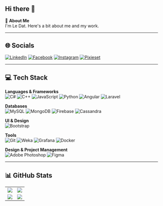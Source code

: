 ## Hi there 👋

💫 **About Me**  
I'm Le Dat. Here's a bit about me and my work.

---

## 🌐 Socials

[![LinkedIn](https://img.shields.io/badge/LinkedIn-%230077B5?style=flat&logo=linkedin&logoColor=white)](https://www.linkedin.com/in/le-dat-907b59226/)
[![Facebook](https://img.shields.io/badge/Facebook-%231877F2?style=flat&logo=facebook&logoColor=white)](https://www.facebook.com/ledat.pino)
[![Instagram](https://img.shields.io/badge/Instagram-%23E4405F?style=flat&logo=instagram&logoColor=white)](https://www.instagram.com/dat.5t2/)
[![Pixieset](https://img.shields.io/badge/Pixieset-%23000000?style=flat&logo=pixieset&logoColor=white)](https://pino99.mypixieset.com/)

---

## 💻 Tech Stack

**Languages & Frameworks**  
![C#](https://img.shields.io/badge/-C%23-05122A?style=flat&logo=c-sharp) 
![C++](https://img.shields.io/badge/-C++-05122A?style=flat&logo=c%2B%2B)
![JavaScript](https://img.shields.io/badge/-JavaScript-05122A?style=flat&logo=javascript&logoColor=F7DF1E)
![Python](https://img.shields.io/badge/-Python-05122A?style=flat&logo=python)
![Angular](https://img.shields.io/badge/-Angular-05122A?style=flat&logo=angular)
![Laravel](https://img.shields.io/badge/-Laravel-05122A?style=flat&logo=laravel)

**Databases**  
![MySQL](https://img.shields.io/badge/-MySQL-05122A?style=flat&logo=mysql) 
![MongoDB](https://img.shields.io/badge/-MongoDB-05122A?style=flat&logo=mongodb)
![Firebase](https://img.shields.io/badge/-Firebase-05122A?style=flat&logo=firebase)
![Cassandra](https://img.shields.io/badge/-Cassandra-05122A?style=flat&logo=apache-cassandra)

**UI & Design**  
![Bootstrap](https://img.shields.io/badge/-Bootstrap-05122A?style=flat&logo=bootstrap)

**Tools**  
![Git](https://img.shields.io/badge/-Git-05122A?style=flat&logo=git)
![Weka](https://img.shields.io/badge/-Weka-05122A?style=flat)
![Grafana](https://img.shields.io/badge/-Grafana-05122A?style=flat&logo=grafana)
![Docker](https://img.shields.io/badge/-Docker-05122A?style=flat&logo=docker)

**Design & Project Management**  
![Adobe Photoshop](https://img.shields.io/badge/-Adobe%20Photoshop-05122A?style=flat&logo=adobe-photoshop)
![Figma](https://img.shields.io/badge/-Figma-05122A?style=flat&logo=figma)

---

## 📊 GitHub Stats

<table style="border-spacing: 20px;">
  <tr>
    <td>
      <!-- GitHub Stats Card -->
      <a href="https://github-readme-stats.vercel.app/api/wakatime?username=pino4work&theme=dark&hide=text,git,other,xml&langs_count=5&custom_title=LeDat%27s%20WakaTime%20Stats">
        <img src="https://github-readme-stats.vercel.app/api/wakatime?username=pino4work&theme=dark&hide=text,git,other,xml&langs_count=5&custom_title=LeDat%27s%20WakaTime%20Stats" />
      </a>
    </td>
    <td>
      <!-- Top Languages Card -->
      <a href="https://streak-stats.demolab.com/?user=pinotc&theme=dark">
        <img src="https://streak-stats.demolab.com/?user=pinotc&theme=dark" />
      </a>
    </td>
  </tr>
  <tr>
    <td>
       <!-- Developer Power Meter -->
      <a href="https://stats.hyo.dev/api/github-stats-advanced?login=pinotc">
        <img src="https://stats.hyo.dev/api/github-stats-advanced?login=pinotc" />
      </a>
    </td>
    <td>
    <!-- Jovan's GitHub stats -->
    <a href="https://gh-stats-card.vercel.app/api/pinotc">
      <img src="https://gh-stats-card.vercel.app/api/pinotc" />
    </a>
    </td>
  </tr>
</table>



